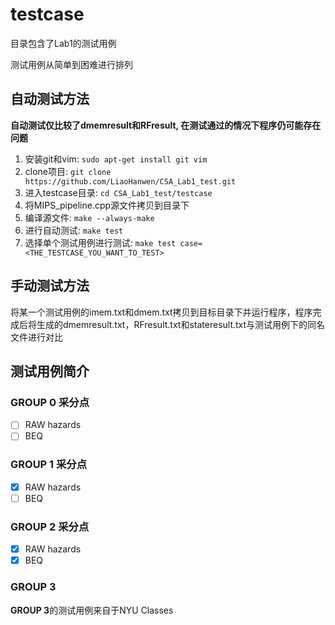 # testcase

目录包含了Lab1的测试用例

测试用例从简单到困难进行排列

## 自动测试方法

**自动测试仅比较了dmemresult和RFresult, 在测试通过的情况下程序仍可能存在问题**

1. 安装git和vim: `sudo apt-get install git vim`
2. clone项目: `git clone https://github.com/LiaoHanwen/CSA_Lab1_test.git`
3. 进入testcase目录: `cd CSA_Lab1_test/testcase`
4. 将MIPS_pipeline.cpp源文件拷贝到目录下
5. 编译源文件: `make --always-make`
6. 进行自动测试: `make test`
7. 选择单个测试用例进行测试: `make test case=<THE_TESTCASE_YOU_WANT_TO_TEST>`

## 手动测试方法

将某一个测试用例的imem.txt和dmem.txt拷贝到目标目录下并运行程序，程序完成后将生成的dmemresult.txt，RFresult.txt和stateresult.txt与测试用例下的同名文件进行对比

## 测试用例简介

### GROUP 0 采分点
- [ ] RAW hazards
- [ ] BEQ

### GROUP 1 采分点
- [x] RAW hazards
- [ ] BEQ

### GROUP 2 采分点
- [x] RAW hazards
- [x] BEQ
  
### GROUP 3

**GROUP 3**的测试用例来自于NYU Classes
